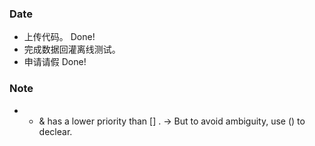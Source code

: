 ### Date
- 上传代码。 Done!
- 完成数据回灌离线测试。
- 申请请假 Done!

### Note
- * & has a lower priority than [] . -> But to avoid ambiguity, use () to declear.
